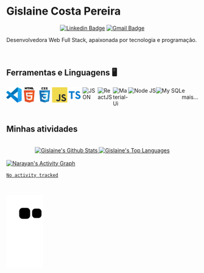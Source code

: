 # Gislaine Costa Pereira

<div align="center">
  
[![Linkedin Badge](https://img.shields.io/badge/-LinkedIn-blue?style=flat-square&logo=Linkedin&logoColor=white&link=https://www.linkedin.com/in/gislainecostapereira/)](https://www.linkedin.com/in/gislainecostapereira/)
[![Gmail Badge](https://img.shields.io/badge/-Gmail-c14438?style=flat-square&logo=Gmail&logoColor=white&link=mailto:gislainecosta@agronoma.eng.br)](mailto:gislainecosta@agronoma.eng.br)

</div>

Desenvolvedora Web Full Stack, apaixonada por tecnologia e programação.
<br>
<br>
<br>

## Ferramentas e Linguagens 🖥️ 

<img align="left" alt="Visual Studio Code" width="40px" src="https://raw.githubusercontent.com/github/explore/80688e429a7d4ef2fca1e82350fe8e3517d3494d/topics/visual-studio-code/visual-studio-code.png" />
<img align="left" alt="HTML5" width="40px" src="https://raw.githubusercontent.com/github/explore/80688e429a7d4ef2fca1e82350fe8e3517d3494d/topics/html/html.png" />
<img align="left" alt="CSS3" width="40px" src="https://raw.githubusercontent.com/github/explore/80688e429a7d4ef2fca1e82350fe8e3517d3494d/topics/css/css.png" />
<img align="left" alt="JavaScript" width="40px" src="https://raw.githubusercontent.com/github/explore/80688e429a7d4ef2fca1e82350fe8e3517d3494d/topics/javascript/javascript.png" />
<img align="left" alt="Typescript" width="40px" src="https://raw.githubusercontent.com/vscode-icons/vscode-icons/1120bad531c928642d2ee49942be079a9fb0519b/icons/file_type_typescript.svg" />
<img align="left" alt="JSON" width="40px" src="https://static-00.iconduck.com/assets.00/json-icon-512x512-h328j6d1.png" />
<img align="left" alt="ReactJS" width="40px" src="https://nextsoftware.io/files/images/logos/main/reactjs-logo.png" />
<img align="left" alt="Material-Ui" width="40px" src="https://img.icons8.com/color/480/material-ui.png" />
<img align="left" alt="Node JS" height="40px" src="https://user-images.githubusercontent.com/4727/38117898-75c704e4-336c-11e8-82bb-dffd73f55e94.png" />
<img align="left" alt="My SQL" height="40px" src="https://cdn.icon-icons.com/icons2/2699/PNG/512/mysql_logo_icon_169941.png" />
 e mais...
 <br>
 <br>
 <br>

## Minhas atividades
<br>
<div align="center">
  <a href="https://github.com/rafaballerini">
  <img height="160em" alt="Gislaine's Github Stats" src="https://github-readme-stats.vercel.app/api?username=gislainecosta&show_icons=true&count_private=true&theme=react&hide_border=true&bg_color=0D1117" />
    
   <img height="160em" alt="Gislaine's Top Languages" src="https://github-readme-stats.vercel.app/api/top-langs/?username=gislainecosta&langs_count=8&count_private=true&layout=compact&theme=react&hide_border=true&bg_color=0D1117" />
</div>
 <br>
  
  <img alt="Narayan's Activity Graph" src="https://activity-graph.herokuapp.com/graph?username=gislainecosta&bg_color=0D1117&color=5BCDEC&line=5BCDEC&point=FFFFFF&hide_border=true" />


<!--START_SECTION:waka-->

```text
No activity tracked
```

<!--END_SECTION:waka-->
<br>

![Snake animation](https://github.com/gislainecosta/gislainecosta/blob/output/github-contribution-grid-snake.svg)
